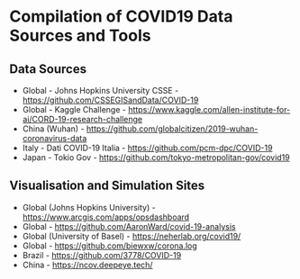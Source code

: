 # Compilation of COVID19 Data Sources and Tools


## Data Sources

- Global - Johns Hopkins University CSSE - https://github.com/CSSEGISandData/COVID-19
- Global - Kaggle Challenge - https://www.kaggle.com/allen-institute-for-ai/CORD-19-research-challenge
- China (Wuhan) - https://github.com/globalcitizen/2019-wuhan-coronavirus-data
- Italy - Dati COVID-19 Italia - https://github.com/pcm-dpc/COVID-19
- Japan - Tokio Gov - https://github.com/tokyo-metropolitan-gov/covid19

## Visualisation and Simulation Sites

- Global (Johns Hopkins University) - https://www.arcgis.com/apps/opsdashboard
- Global - https://github.com/AaronWard/covid-19-analysis
- Global (University of Basel) - https://neherlab.org/covid19/
- Global - https://github.com/biewxw/corona.log
- Brazil - https://github.com/3778/COVID-19
- China - https://ncov.deepeye.tech/
